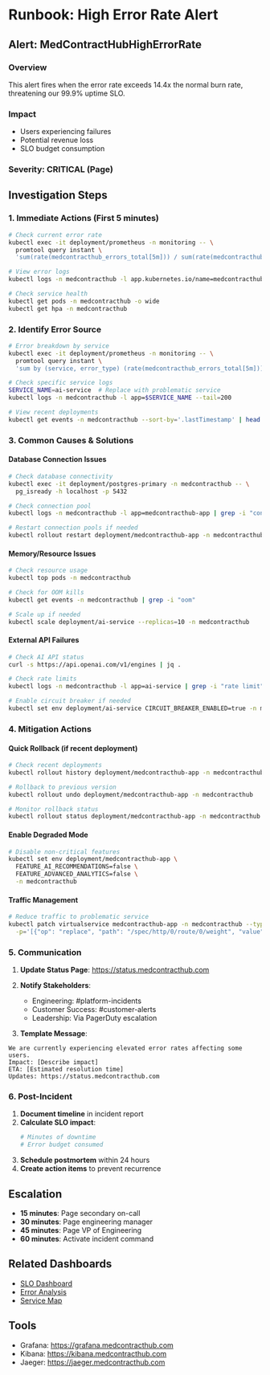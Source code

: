 # Runbook: High Error Rate Alert

## Alert: MedContractHubHighErrorRate

### Overview
This alert fires when the error rate exceeds 14.4x the normal burn rate, threatening our 99.9% uptime SLO.

### Impact
- Users experiencing failures
- Potential revenue loss
- SLO budget consumption

### Severity: CRITICAL (Page)

## Investigation Steps

### 1. Immediate Actions (First 5 minutes)

```bash
# Check current error rate
kubectl exec -it deployment/prometheus -n monitoring -- \
  promtool query instant \
  'sum(rate(medcontracthub_errors_total[5m])) / sum(rate(medcontracthub_requests_total[5m]))'

# View error logs
kubectl logs -n medcontracthub -l app.kubernetes.io/name=medcontracthub --tail=100 | grep -i error

# Check service health
kubectl get pods -n medcontracthub -o wide
kubectl get hpa -n medcontracthub
```

### 2. Identify Error Source

```bash
# Error breakdown by service
kubectl exec -it deployment/prometheus -n monitoring -- \
  promtool query instant \
  'sum by (service, error_type) (rate(medcontracthub_errors_total[5m]))'

# Check specific service logs
SERVICE_NAME=ai-service  # Replace with problematic service
kubectl logs -n medcontracthub -l app=$SERVICE_NAME --tail=200

# View recent deployments
kubectl get events -n medcontracthub --sort-by='.lastTimestamp' | head -20
```

### 3. Common Causes & Solutions

#### Database Connection Issues
```bash
# Check database connectivity
kubectl exec -it deployment/postgres-primary -n medcontracthub -- \
  pg_isready -h localhost -p 5432

# Check connection pool
kubectl logs -n medcontracthub -l app=medcontracthub-app | grep -i "connection pool"

# Restart connection pools if needed
kubectl rollout restart deployment/medcontracthub-app -n medcontracthub
```

#### Memory/Resource Issues
```bash
# Check resource usage
kubectl top pods -n medcontracthub

# Check for OOM kills
kubectl get events -n medcontracthub | grep -i "oom"

# Scale up if needed
kubectl scale deployment/ai-service --replicas=10 -n medcontracthub
```

#### External API Failures
```bash
# Check AI API status
curl -s https://api.openai.com/v1/engines | jq .

# Check rate limits
kubectl logs -n medcontracthub -l app=ai-service | grep -i "rate limit"

# Enable circuit breaker if needed
kubectl set env deployment/ai-service CIRCUIT_BREAKER_ENABLED=true -n medcontracthub
```

### 4. Mitigation Actions

#### Quick Rollback (if recent deployment)
```bash
# Check recent deployments
kubectl rollout history deployment/medcontracthub-app -n medcontracthub

# Rollback to previous version
kubectl rollout undo deployment/medcontracthub-app -n medcontracthub

# Monitor rollback status
kubectl rollout status deployment/medcontracthub-app -n medcontracthub
```

#### Enable Degraded Mode
```bash
# Disable non-critical features
kubectl set env deployment/medcontracthub-app \
  FEATURE_AI_RECOMMENDATIONS=false \
  FEATURE_ADVANCED_ANALYTICS=false \
  -n medcontracthub
```

#### Traffic Management
```bash
# Reduce traffic to problematic service
kubectl patch virtualservice medcontracthub-app -n medcontracthub --type='json' \
  -p='[{"op": "replace", "path": "/spec/http/0/route/0/weight", "value": 50}]'
```

### 5. Communication

1. **Update Status Page**: https://status.medcontracthub.com
2. **Notify Stakeholders**:
   - Engineering: #platform-incidents
   - Customer Success: #customer-alerts
   - Leadership: Via PagerDuty escalation

3. **Template Message**:
```
We are currently experiencing elevated error rates affecting some users.
Impact: [Describe impact]
ETA: [Estimated resolution time]
Updates: https://status.medcontracthub.com
```

### 6. Post-Incident

1. **Document timeline** in incident report
2. **Calculate SLO impact**: 
   ```bash
   # Minutes of downtime
   # Error budget consumed
   ```
3. **Schedule postmortem** within 24 hours
4. **Create action items** to prevent recurrence

## Escalation

- **15 minutes**: Page secondary on-call
- **30 minutes**: Page engineering manager
- **45 minutes**: Page VP of Engineering
- **60 minutes**: Activate incident command

## Related Dashboards

- [SLO Dashboard](https://grafana.medcontracthub.com/d/medcontract-slo)
- [Error Analysis](https://grafana.medcontracthub.com/d/errors)
- [Service Map](https://grafana.medcontracthub.com/d/service-map)

## Tools

- Grafana: https://grafana.medcontracthub.com
- Kibana: https://kibana.medcontracthub.com
- Jaeger: https://jaeger.medcontracthub.com